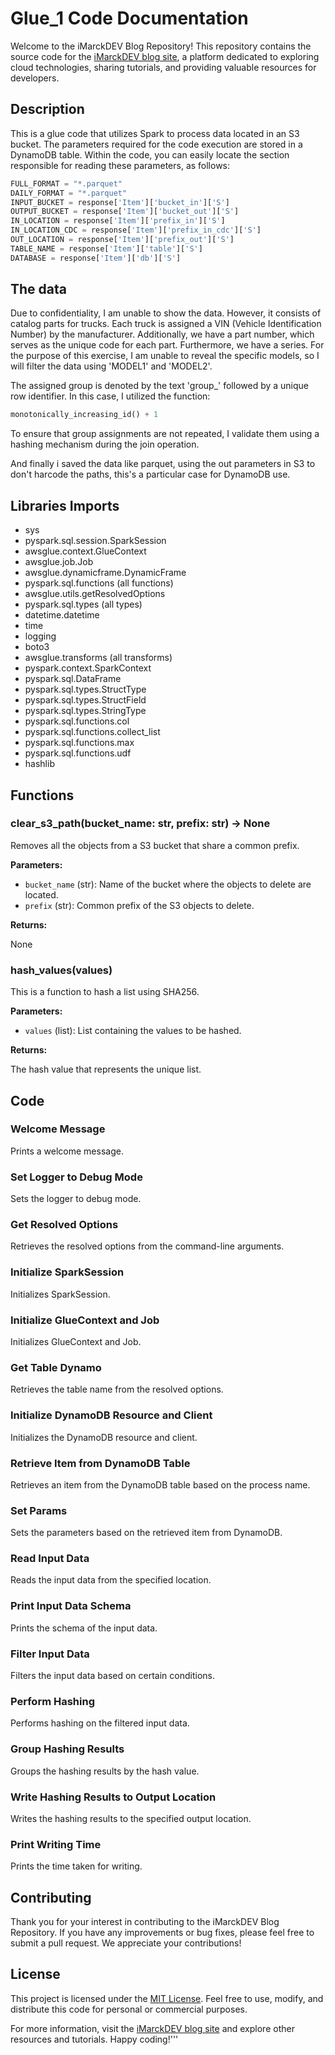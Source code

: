 # Glue_1 Code Documentation
Welcome to the iMarckDEV Blog Repository! This repository contains the source code for the [iMarckDEV blog site](https://www.imarck.dev), a platform dedicated to exploring cloud technologies, sharing tutorials, and providing valuable resources for developers.
## Description
This is a glue code that utilizes Spark to process data located in an S3 bucket. The parameters required for the code execution are stored in a DynamoDB table. Within the code, you can easily locate the section responsible for reading these parameters, as follows:

```python
FULL_FORMAT = "*.parquet"
DAILY_FORMAT = "*.parquet"
INPUT_BUCKET = response['Item']['bucket_in']['S']
OUTPUT_BUCKET = response['Item']['bucket_out']['S']
IN_LOCATION = response['Item']['prefix_in']['S']
IN_LOCATION_CDC = response['Item']['prefix_in_cdc']['S']
OUT_LOCATION = response['Item']['prefix_out']['S']
TABLE_NAME = response['Item']['table']['S']
DATABASE = response['Item']['db']['S']
``` 

## The data
Due to confidentiality, I am unable to show the data. However, it consists of catalog parts for trucks. Each truck is assigned a VIN (Vehicle Identification Number) by the manufacturer. Additionally, we have a part number, which serves as the unique code for each part. Furthermore, we have a series. For the purpose of this exercise, I am unable to reveal the specific models, so I will filter the data using 'MODEL1' and 'MODEL2'.



The assigned group is denoted by the text 'group_' followed by a unique row identifier. In this case, I utilized the function:

```python
monotonically_increasing_id() + 1
```

To ensure that group assignments are not repeated, I validate them using a hashing mechanism during the join operation.

And finally i saved the data like parquet, using the out parameters in S3 to don't harcode the paths, this's a particular case for DynamoDB use.


## Libraries Imports

- sys
- pyspark.sql.session.SparkSession
- awsglue.context.GlueContext
- awsglue.job.Job
- awsglue.dynamicframe.DynamicFrame
- pyspark.sql.functions (all functions)
- awsglue.utils.getResolvedOptions
- pyspark.sql.types (all types)
- datetime.datetime
- time
- logging
- boto3
- awsglue.transforms (all transforms)
- pyspark.context.SparkContext
- pyspark.sql.DataFrame
- pyspark.sql.types.StructType
- pyspark.sql.types.StructField
- pyspark.sql.types.StringType
- pyspark.sql.functions.col
- pyspark.sql.functions.collect_list
- pyspark.sql.functions.max
- pyspark.sql.functions.udf
- hashlib

## Functions

### clear_s3_path(bucket_name: str, prefix: str) -> None

Removes all the objects from a S3 bucket that share a common prefix.

**Parameters:**

- `bucket_name` (str): Name of the bucket where the objects to delete are located.
- `prefix` (str): Common prefix of the S3 objects to delete.

**Returns:**

None

### hash_values(values)

This is a function to hash a list using SHA256.

**Parameters:**

- `values` (list): List containing the values to be hashed.

**Returns:**

The hash value that represents the unique list.

## Code

### Welcome Message

Prints a welcome message.

### Set Logger to Debug Mode

Sets the logger to debug mode.

### Get Resolved Options

Retrieves the resolved options from the command-line arguments.

### Initialize SparkSession

Initializes SparkSession.

### Initialize GlueContext and Job

Initializes GlueContext and Job.

### Get Table Dynamo

Retrieves the table name from the resolved options.

### Initialize DynamoDB Resource and Client

Initializes the DynamoDB resource and client.

### Retrieve Item from DynamoDB Table

Retrieves an item from the DynamoDB table based on the process name.

### Set Params

Sets the parameters based on the retrieved item from DynamoDB.

### Read Input Data

Reads the input data from the specified location.

### Print Input Data Schema

Prints the schema of the input data.

### Filter Input Data

Filters the input data based on certain conditions.

### Perform Hashing

Performs hashing on the filtered input data.

### Group Hashing Results

Groups the hashing results by the hash value.

### Write Hashing Results to Output Location

Writes the hashing results to the specified output location.

### Print Writing Time

Prints the time taken for writing.

## Contributing

Thank you for your interest in contributing to the iMarckDEV Blog Repository. If you have any improvements or bug fixes, please feel free to submit a pull request. We appreciate your contributions!

## License

This project is licensed under the [MIT License](LICENSE). Feel free to use, modify, and distribute this code for personal or commercial purposes.

For more information, visit the [iMarckDEV blog site](https://www.imarck.dev) and explore other resources and tutorials. Happy coding!'''